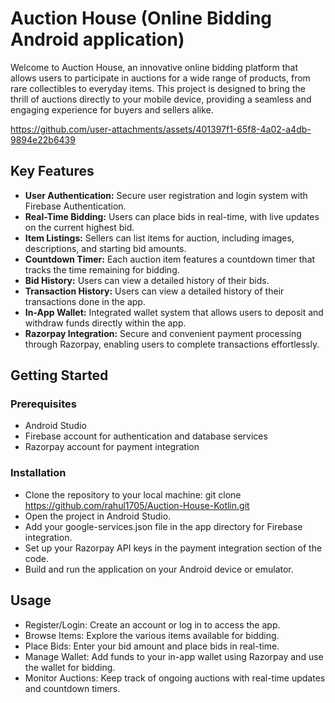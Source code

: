 ﻿# Auction House (Online Bidding Android application)

Welcome to Auction House, an innovative online bidding platform that allows users to participate in auctions for a wide range of products, from rare collectibles to everyday items. This project is designed to bring the thrill of auctions directly to your mobile device, providing a seamless and engaging experience for buyers and sellers alike.


https://github.com/user-attachments/assets/401397f1-65f8-4a02-a4db-9894e22b6439

## Key Features
- **User Authentication:** Secure user registration and login system with Firebase Authentication.
- **Real-Time Bidding:** Users can place bids in real-time, with live updates on the current highest bid.
- **Item Listings:** Sellers can list items for auction, including images, descriptions, and starting bid amounts.
- **Countdown Timer:** Each auction item features a countdown timer that tracks the time remaining for bidding.
- **Bid History:** Users can view a detailed history of their bids.
- **Transaction History:** Users can view a detailed history of their transactions done in the app.
- **In-App Wallet:** Integrated wallet system that allows users to deposit and withdraw funds directly within the app.
- **Razorpay Integration:** Secure and convenient payment processing through Razorpay, enabling users to complete transactions effortlessly.

## Getting Started

### Prerequisites
- Android Studio
- Firebase account for authentication and database services
- Razorpay account for payment integration

### Installation
- Clone the repository to your local machine:
  git clone https://github.com/rahul1705/Auction-House-Kotlin.git
- Open the project in Android Studio.
- Add your google-services.json file in the app directory for Firebase integration.
- Set up your Razorpay API keys in the payment integration section of the code.
- Build and run the application on your Android device or emulator.

## Usage
- Register/Login: Create an account or log in to access the app.
- Browse Items: Explore the various items available for bidding.
- Place Bids: Enter your bid amount and place bids in real-time.
- Manage Wallet: Add funds to your in-app wallet using Razorpay and use the wallet for bidding.
- Monitor Auctions: Keep track of ongoing auctions with real-time updates and countdown timers.
